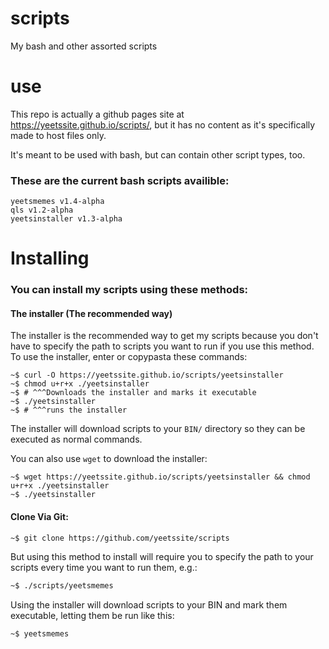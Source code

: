 # scripts  
My bash and other assorted scripts

# use  
This repo is actually a github pages site at https://yeetssite.github.io/scripts/, but it has no content as it's specifically made to host files only.

It's meant to be used with bash, but can contain other script types, too.

### These are the current bash scripts availible:  

`yeetsmemes v1.4-alpha`   
`qls v1.2-alpha`  
`yeetsinstaller v1.3-alpha`  

# Installing

### You can install my scripts using these methods:

#### The installer (The recommended way)

The installer is the recommended way to get my scripts because you don't have to specify the path to scripts you want to run if you use this method.  
To use the installer, enter or copypasta these commands: 

```console
~$ curl -O https://yeetssite.github.io/scripts/yeetsinstaller
~$ chmod u+r+x ./yeetsinstaller 
~$ # ^^^Downloads the installer and marks it executable
~$ ./yeetsinstaller 
~$ # ^^^runs the installer
 ```   

The installer will download scripts to your `BIN/` directory so they can be executed as normal commands.

You can also use `wget` to download the installer:

```console
~$ wget https://yeetssite.github.io/scripts/yeetsinstaller && chmod u+r+x ./yeetsinstaller
~$ ./yeetsinstaller
```

#### Clone Via Git:

```console
~$ git clone https://github.com/yeetssite/scripts
```

But using this method to install will require you to specify the path to your scripts every time you want to run them, e.g.:

```bash
~$ ./scripts/yeetsmemes
```

Using the installer will download scripts to your BIN and mark them executable, letting them be run like this:

```bash
~$ yeetsmemes
```

